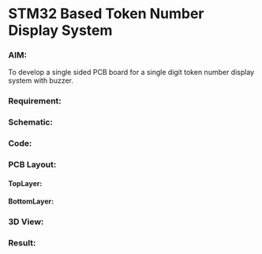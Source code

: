 # STM32 Based Token Number Display System

### AIM:
To develop a single sided PCB board for a single digit token number display system with buzzer.

### Requirement:

### Schematic:

### Code:

### PCB Layout:

#### TopLayer:

#### BottomLayer:


### 3D View:

### Result:

